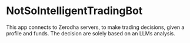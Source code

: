 # NotSoIntelligentTradingBot
This app connects to Zerodha servers, to make trading decisions, given a profile and funds.
The decision are solely based on an LLMs analysis. 
